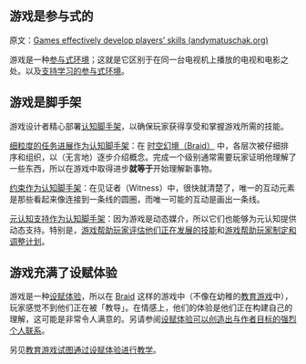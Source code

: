 ## 游戏是参与式的

原文：[Games effectively develop players’ skills (andymatuschak.org)](https://notes.andymatuschak.org/z2J6v5xtfJaeW5KFF6fNwkHxLWQonxuUA5ndg)

游戏是一种[参与式环境](https://notes.andymatuschak.org/z63gaUtZqb9mMUKRf85UhtEFPMgBBJbqvT2r8)；这就是它区别于在同一台电视机上播放的电视和电影之处。以及[支持学习的参与式环境](https://notes.andymatuschak.org/z56HX9kF6fRMoRQfT6VhZN9ehnrrLDAq8FEFP)。

## 游戏是脚手架

游戏设计者精心部署[认知脚手架](https://notes.andymatuschak.org/z8ZWYXFwXV38qiCgRx7zf2ySy9WCxWvcizNVr)，以确保玩家获得享受和掌握游戏所需的技能。

[细粒度的任务进展作为认知脚手架](https://notes.andymatuschak.org/z2qBbdZidZNjbpdggRbmgeUeVf2H7aCevSYvE)：在 [时空幻境（Braid）](https://notes.andymatuschak.org/z2VMiTLJCUhbtxyWXwBxevCtdzJyoHpptHoH) 中，各层次被仔细排序和组织，以（无言地）逐步介绍概念。完成一个级别通常需要玩家证明他理解了一些东西，所以在游戏中取得进步**就等于**开始理解新事物。

[约束作为认知脚手架](https://notes.andymatuschak.org/z8DyCwRiC8HT89mMvtBjwcGVs5ucHPHcrScch)：在见证者（Witness）中，很快就清楚了，唯一的互动元素是那些看起来像连接到一条线的圆圈，而唯一可能的互动是画出一条线。

[元认知支持作为认知脚手架](https://notes.andymatuschak.org/z4qFtxPZi21DKoLruHcmsocee1YnZy9JMArb6)：因为游戏是动态媒介，所以它们也能够为元认知提供动态支持。特别是，[游戏帮助玩家评估他们正在发展的技能](https://notes.andymatuschak.org/z2tZBJUtAasH3bGxHaEpFdP5zjjiWwqDsFxEM)和[游戏帮助玩家制定和调整计划](https://notes.andymatuschak.org/z7mU6RxxzJ9FZBCcgbYQsv9nExuK3xVm635Ks)。

## 游戏充满了设赋体验

游戏是一种[设赋体验](https://notes.andymatuschak.org/z3KASfpz5AmNmqM2m517Jbs1EvXrLN7NkeYWH)，所以在 [Braid](https://notes.andymatuschak.org/z2VMiTLJCUhbtxyWXwBxevCtdzJyoHpptHoH) 这样的游戏中（不像在幼稚的[教育游戏](https://notes.andymatuschak.org/z5YBATDEy9pSqzTgNhH6MhGqgkG8mAF7QTLK5)中），玩家感觉不到他们正在被「教导」。在情感上，他们的体验是他们正在构建自己的理解，这可能是非常令人满意的。另请参阅[设赋体验可以创造出与作者目标的强烈个人联系](https://notes.andymatuschak.org/z6rE2jCvARneUxogtFCTMafzJvYEKWFgb51c2)。

另见[教育游戏试图通过设赋体验进行教学](https://notes.andymatuschak.org/z5xCoFBNqoFjNHsWcsP4GbSPKqAG3dNzR6SXC)。